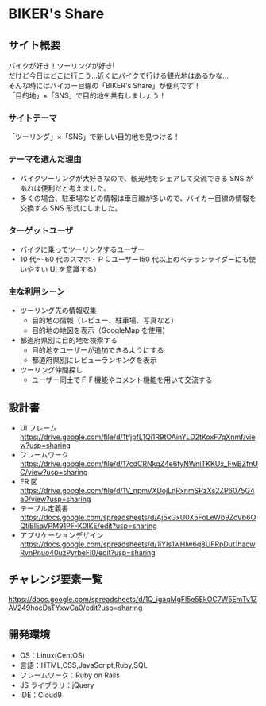 # BIKER's Share

## サイト概要

バイクが好き！ツーリングが好き!<br>
だけど今日はどこに行こう…近くにバイクで行ける観光地はあるかな…<br>
そんな時にはバイカー目線の「BIKER's Share」が便利です！<br>
「目的地」×「SNS」で目的地を共有しましょう！

### サイトテーマ

「ツーリング」×「SNS」で新しい目的地を見つける！

### テーマを選んだ理由

- バイクツーリングが大好きなので、観光地をシェアして交流できる SNS があれば便利だと考えました。
- 多くの場合、駐車場などの情報は車目線が多いので、バイカー目線の情報を交換する SNS 形式にしました。

### ターゲットユーザ

- バイクに乗ってツーリングするユーザー
- 10 代～ 60 代のスマホ・ＰＣユーザー(50 代以上のベテランライダーにも使いやすい UI を意識する）

### 主な利用シーン

- ツーリング先の情報収集
  - 目的地の情報（レビュー、駐車場、写真など）
  - 目的地の地図を表示（GoogleMap を使用）
- 都道府県別に目的地を検索する
  - 目的地をユーザーが追加できるようにする
  - 都道府県別にレビューランキングを表示
- ツーリング仲間探し
  - ユーザー同士でＦＦ機能やコメント機能を用いて交流する

## 設計書

- UI フレーム https://drive.google.com/file/d/1tfjpfL1Qi1R9tOAinYLD2tKoxF7qXnmf/view?usp=sharing
- フレームワーク　 https://drive.google.com/file/d/17cdCRNkgZ4e6tyNWniTKKUx_FwBZfnUC/view?usp=sharing
- ER 図 https://drive.google.com/file/d/1V_npmVXDojLnRxnmSPzXs2ZP6075G4a0/view?usp=sharing
- テーブル定義書 https://docs.google.com/spreadsheets/d/Aj5xGxU0X5FoLeWb9ZcVb6OQtiBlEaVPM91PF-K0IKE/edit?usp=sharing
- アプリケーションデザイン https://docs.google.com/spreadsheets/d/1iYIs1wHlw6q8UFRpDut1hacwRvnPnuo40uzPyrbeFI0/edit?usp=sharing

## チャレンジ要素一覧

https://docs.google.com/spreadsheets/d/1Q_igaqMgFl5e5EkOC7W5EmTv1ZAV249hocDsTYxwCa0/edit?usp=sharing

## 開発環境

- OS：Linux(CentOS)
- 言語：HTML,CSS,JavaScript,Ruby,SQL
- フレームワーク：Ruby on Rails
- JS ライブラリ：jQuery
- IDE：Cloud9
